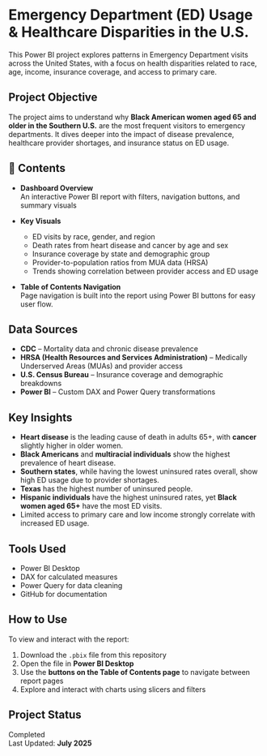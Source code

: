 # Emergency Department (ED) Usage & Healthcare Disparities in the U.S.

This Power BI project explores patterns in Emergency Department visits across the United States, with a focus on health disparities related to race, age, income, insurance coverage, and access to primary care.

## Project Objective

The project aims to understand why **Black American women aged 65 and older in the Southern U.S.** are the most frequent visitors to emergency departments. It dives deeper into the impact of disease prevalence, healthcare provider shortages, and insurance status on ED usage.

## 📂 Contents

- **Dashboard Overview**  
  An interactive Power BI report with filters, navigation buttons, and summary visuals

- **Key Visuals**
  - ED visits by race, gender, and region
  - Death rates from heart disease and cancer by age and sex
  - Insurance coverage by state and demographic group
  - Provider-to-population ratios from MUA data (HRSA)
  - Trends showing correlation between provider access and ED usage

- **Table of Contents Navigation**  
  Page navigation is built into the report using Power BI buttons for easy user flow.

## Data Sources

- **CDC** – Mortality data and chronic disease prevalence  
- **HRSA (Health Resources and Services Administration)** – Medically Underserved Areas (MUAs) and provider access  
- **U.S. Census Bureau** – Insurance coverage and demographic breakdowns  
- **Power BI** – Custom DAX and Power Query transformations

## Key Insights

- **Heart disease** is the leading cause of death in adults 65+, with **cancer** slightly higher in older women.
- **Black Americans** and **multiracial individuals** show the highest prevalence of heart disease.
- **Southern states**, while having the lowest uninsured rates overall, show high ED usage due to provider shortages.
- **Texas** has the highest number of uninsured people.
- **Hispanic individuals** have the highest uninsured rates, yet **Black women aged 65+** have the most ED visits.
- Limited access to primary care and low income strongly correlate with increased ED usage.

## Tools Used

- Power BI Desktop  
- DAX for calculated measures  
- Power Query for data cleaning  
- GitHub for documentation

## How to Use

To view and interact with the report:

1. Download the `.pbix` file from this repository
2. Open the file in **Power BI Desktop**
3. Use the **buttons on the Table of Contents page** to navigate between report pages
4. Explore and interact with charts using slicers and filters

## Project Status

Completed  
Last Updated: **July 2025**
